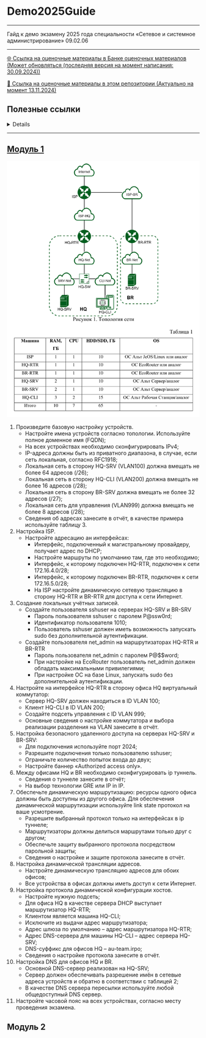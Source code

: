 # Demo2025Guide

---

Гайд к демо экзамену 2025 года специальности «Сетевое и системное администрирование» 09.02.06

---

[🌐 Ссылка на оценочные материалы в Банке оценочных материалов (Может обновляться (последняя версия на момент написания: 30.09.2024))](https://bom.firpo.ru/Public/2359)

[📂 Ссылка на оценочные материалы в этом репозитории (Актуально на момент 13.11.2024)](https://github.com/MaHivka/Demo2025Guide/blob/main/Оценочные%20материалы/КОД%2009.02.06-1-2025%20Том%201.pdf)

## Полезные ссылки
<details>
1. [Калькулятор IP адреса 1](https://www.calcip.com/)
2. [Калькулятор IP адреса 2](https://ip-calculator.ru/)
3. [Subnet Cheat Sheet](https://www.aelius.com/njh/subnet_sheet.html)
4. [Subnet Cheat Sheet - freecodecamp](https://www.freecodecamp.org/news/subnet-cheat-sheet-24-subnet-mask-30-26-27-29-and-other-ip-address-cidr-network-references/)
</details>

---

## [Модуль 1]()
![Топология сети модуля 1](https://github.com/MaHivka/Demo2025Guide/blob/main/Оценочные%20материалы/Картинки/20241113_160304.png)
1. Произведите базовую настройку устройств.
	- Настройте имена устройств согласно топологии. Используйте полное доменное имя (FQDN);
	- На всех устройствах необходимо сконфигурировать IPv4;
	- IP-адреса должны быть из приватного диапазона, в случае, если сеть локальная, согласно RFC1918;
	- Локальная сеть в сторону HQ-SRV (VLAN100) должна вмещать не более 64 адресов (/26);
	- Локальная сеть в сторону HQ-CLI (VLAN200) должна вмещать не более 16 адресов (/28);
	- Локальная сеть в сторону BR-SRV должна вмещать не более 32 адресов (/27);
	- Локальная сеть для управления (VLAN999) должна вмещать не более 8 адресов (/28);
	- Сведения об адресах занесите в отчёт, в качестве примера используйте таблицу 3.
2. Настройка ISP.
	- Настройте адресацию ан интерфейсах:
    	- Интерфейс, подключенный к магистральному провайдеру, получает адрес по DHCP;
    	- Настройте маршруты по умолчанию там, где это необходимо;
    	- Интерфейс, к которому подключен HQ-RTR, подключен к сети 172.16.4.0/28;
    	- Интерфейс, к которому подключен BR-RTR, подключен к сети 172.16.5.0/28;
    	- На ISP настройте динамическую сетевую трансляцию в сторону HQ-RTR и BR-RTR для доступа к сети Интернет.
3. Создание локальных учётных записей.
	- Создайте пользователя sshuser на серверах HQ-SRV и BR-SRV
    	- Пароль пользователя sshuser с паролем P@ssw0rd;
    	- Идентификатор пользователя 1010;
    	- Пользователь sshuser должен иметь возможность запускать sudo без дополнительной аутентификации.
  	- Создайте пользователя net_admin на маршрутизаторах HQ-RTR и BR-RTR
    	- Пароль пользователя net_admin с паролем P@$$word;
    	- При настройке на EcoRouter пользователь net_admin должен обладать максимальными привилегиями;
    	- При настройке ОС на базе Linux, запускать sudo без дополнительной аутентификации.
4. Настройте на интерфейсе HQ-RTR в сторону офиса HQ виртуальный коммутатор:
	- Сервер HQ-SRV должен находиться в ID VLAN 100;
	- Клиент HQ-CLI в ID VLAN 200;
	- Создайте подсеть управления с ID VLAN 999;
	- Основные сведения о настройке коммутатора и выбора реализации разделения на VLAN занесите в отчёт.
5. Настройка безопасного удаленного доступа на серверах HQ-SRV и BR-SRV:
	- Для подключения используйте порт 2024;
	- Разрешите подключения только пользователю sshuser;
	- Ограничьте количество попыток входа до двух;
	- Настройте баннер «Authorized access only».
6. Между офисами HQ и BR необходимо сконфигурировать ip туннель.
	- Сведения о туннеле занесите в отчёт;
	- На выбор технологии GRE или IP in IP.
7. Обеспечьте динамическую маршрутизацию: ресурсы одного офиса должны быть доступны из другого офиса. Для обеспечения динамической маршрутизации используйте link state протокол на ваше усмотрение.
	- Разрешите выбранный протокол только на интерфейсах в ip туннеле;
	- Маршрутизаторы должны делиться маршрутами только друг с другом;
	- Обеспечьте защиту выбранного протокола посредством парольной защиты;
	- Сведения о настройке и защите протокола занесите в отчёт.
8. Настройка динамической трансляции адресов.
	- Настройте динамическую трансляцию адресов для обоих офисов;
	- Все устройства в офисах должны иметь доступ к сети Интернет.
9. Настройка протокола динамической конфигурации хостов.
	- Настройте нужную подсеть;
	- Для офиса HQ в качестве сервера DHCP выступает маршрутизатор HQ-RTR;
	- Клиентом является машина HQ-CLI;
	- Исключите из выдачи адрес маршрутизатора;
	- Адрес шлюза по умолчанию – адрес маршрутизатора HQ-RTR;
	- Адрес DNS-сервера для машины HQ-CLI – адрес сервера HQ-SRV;
	- DNS-суффикс для офисов HQ – au-team.irpo;
	- Сведения о настройке протокола занесите в отчёт.
10. Настройка DNS для офисов HQ и BR.
	- Основной DNS-сервер реализован на HQ-SRV;
	- Сервер должен обеспечивать разрешение имён в сетевые адреса устройств и обратно в соответствии с таблицей 2;
	- В качестве DNS сервера пересылки используйте любой общедоступный DNS сервер.
11. Настройте часовой пояс на всех устройствах, согласно месту проведения экзамена.

## Модуль 2

